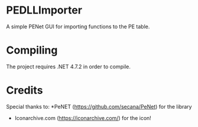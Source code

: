 # PEDLLImporter
A simple PENet GUI for importing functions to the PE table.

# Compiling
The project requires .NET 4.7.2 in order to compile.

# Credits
Special thanks to:
*PeNET (https://github.com/secana/PeNet) for the library
* Iconarchive.com (https://iconarchive.com/) for the icon!
